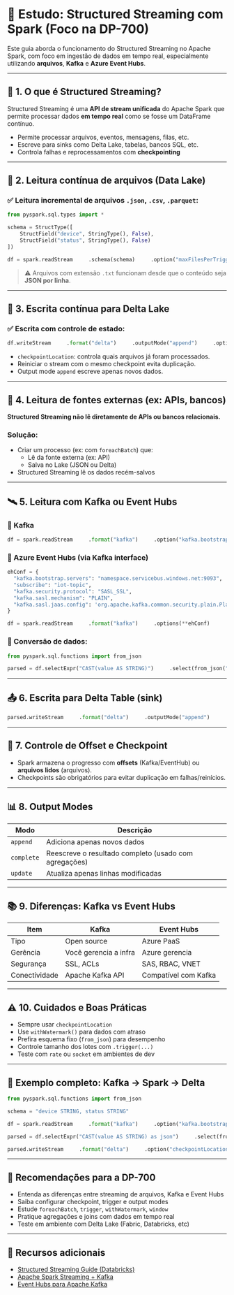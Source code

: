
# 🧠 Estudo: Structured Streaming com Spark (Foco na DP-700)

Este guia aborda o funcionamento do Structured Streaming no Apache Spark, com foco em ingestão de dados em tempo real, especialmente utilizando **arquivos**, **Kafka** e **Azure Event Hubs**.

---

## 📌 1. O que é Structured Streaming?

Structured Streaming é uma **API de stream unificada** do Apache Spark que permite processar dados **em tempo real** como se fosse um DataFrame contínuo.

- Permite processar arquivos, eventos, mensagens, filas, etc.
- Escreve para sinks como Delta Lake, tabelas, bancos SQL, etc.
- Controla falhas e reprocessamentos com **checkpointing**

---

## 📁 2. Leitura contínua de arquivos (Data Lake)

### ✅ Leitura incremental de arquivos `.json`, `.csv`, `.parquet`:

```python
from pyspark.sql.types import *

schema = StructType([
    StructField("device", StringType(), False),
    StructField("status", StringType(), False)
])

df = spark.readStream     .schema(schema)     .option("maxFilesPerTrigger", 1)     .json("Files/data/")
```

> ⚠️ Arquivos com extensão `.txt` funcionam desde que o conteúdo seja **JSON por linha**.

---

## 💾 3. Escrita contínua para Delta Lake

### ✅ Escrita com controle de estado:

```python
df.writeStream     .format("delta")     .outputMode("append")     .option("checkpointLocation", "Files/delta/checkpoint")     .start("Tables/iotdevicedata")
```

- `checkpointLocation`: controla quais arquivos já foram processados.
- Reiniciar o stream com o mesmo checkpoint evita duplicação.
- Output mode `append` escreve apenas novos dados.

---

## 🔁 4. Leitura de fontes externas (ex: APIs, bancos)

**Structured Streaming não lê diretamente de APIs ou bancos relacionais.**

### Solução:

- Criar um processo (ex: com `foreachBatch`) que:
  - Lê da fonte externa (ex: API)
  - Salva no Lake (JSON ou Delta)
- Structured Streaming lê os dados recém-salvos

---

## 🛰️ 5. Leitura com Kafka ou Event Hubs

### 🔷 Kafka

```python
df = spark.readStream     .format("kafka")     .option("kafka.bootstrap.servers", "localhost:9092")     .option("subscribe", "iot-topic")     .load()
```

### 🔷 Azure Event Hubs (via Kafka interface)

```python
ehConf = {
  "kafka.bootstrap.servers": "namespace.servicebus.windows.net:9093",
  "subscribe": "iot-topic",
  "kafka.security.protocol": "SASL_SSL",
  "kafka.sasl.mechanism": "PLAIN",
  "kafka.sasl.jaas.config": 'org.apache.kafka.common.security.plain.PlainLoginModule required username="$ConnectionString" password="<connection-string>";'
}

df = spark.readStream     .format("kafka")     .options(**ehConf)     .load()
```

### 🧪 Conversão de dados:

```python
from pyspark.sql.functions import from_json

parsed = df.selectExpr("CAST(value AS STRING)")     .select(from_json("value", "device STRING, status STRING").alias("data"))     .select("data.*")
```

---

## 📤 6. Escrita para Delta Table (sink)

```python
parsed.writeStream     .format("delta")     .outputMode("append")     .option("checkpointLocation", "/Files/checkpoint/iot")     .start("/Tables/delta/iot_data")
```

---

## 🧠 7. Controle de Offset e Checkpoint

- Spark armazena o progresso com **offsets** (Kafka/EventHub) ou **arquivos lidos** (arquivos).
- Checkpoints são obrigatórios para evitar duplicação em falhas/reinícios.

---

## 📊 8. Output Modes

| Modo        | Descrição |
|-------------|-----------|
| `append`    | Adiciona apenas novos dados |
| `complete`  | Reescreve o resultado completo (usado com agregações) |
| `update`    | Atualiza apenas linhas modificadas |

---

## 📚 9. Diferenças: Kafka vs Event Hubs

| Item | Kafka | Event Hubs |
|------|-------|------------|
| Tipo | Open source | Azure PaaS |
| Gerência | Você gerencia a infra | Azure gerencia |
| Segurança | SSL, ACLs | SAS, RBAC, VNET |
| Conectividade | Apache Kafka API | Compatível com Kafka |

---

## ⚠️ 10. Cuidados e Boas Práticas

- Sempre usar `checkpointLocation`
- Use `withWatermark()` para dados com atraso
- Prefira esquema fixo (`from_json`) para desempenho
- Controle tamanho dos lotes com `.trigger(...)`
- Teste com `rate` ou `socket` em ambientes de dev

---

## 🧪 Exemplo completo: Kafka → Spark → Delta

```python
from pyspark.sql.functions import from_json

schema = "device STRING, status STRING"

df = spark.readStream     .format("kafka")     .option("kafka.bootstrap.servers", "localhost:9092")     .option("subscribe", "iot")     .load()

parsed = df.selectExpr("CAST(value AS STRING) as json")     .select(from_json("json", schema).alias("data"))     .select("data.*")

parsed.writeStream     .format("delta")     .option("checkpointLocation", "/tmp/checkpoint")     .start("/Tables/delta/iot_stream")
```

---

## 🧠 Recomendações para a DP-700

- Entenda as diferenças entre streaming de arquivos, Kafka e Event Hubs
- Saiba configurar checkpoint, trigger e output modes
- Estude `foreachBatch`, `trigger`, `withWatermark`, `window`
- Pratique agregações e joins com dados em tempo real
- Teste em ambiente com Delta Lake (Fabric, Databricks, etc)

---

## 📎 Recursos adicionais

- [Structured Streaming Guide (Databricks)](https://docs.databricks.com/structured-streaming/index.html)
- [Apache Spark Streaming + Kafka](https://spark.apache.org/docs/latest/structured-streaming-kafka-integration.html)
- [Event Hubs para Apache Kafka](https://learn.microsoft.com/azure/event-hubs/event-hubs-for-kafka-ecosystem-overview)
